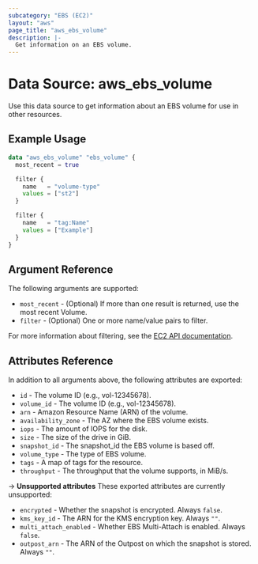 ```yaml
---
subcategory: "EBS (EC2)"
layout: "aws"
page_title: "aws_ebs_volume"
description: |-
  Get information on an EBS volume.
---
```


# Data Source: aws_ebs_volume

Use this data source to get information about an EBS volume for use in other resources.

## Example Usage

```terraform
data "aws_ebs_volume" "ebs_volume" {
  most_recent = true

  filter {
    name   = "volume-type"
    values = ["st2"]
  }

  filter {
    name   = "tag:Name"
    values = ["Example"]
  }
}
```

## Argument Reference

The following arguments are supported:

* `most_recent` - (Optional) If more than one result is returned, use the most recent Volume.
* `filter` - (Optional) One or more name/value pairs to filter.

For more information about filtering, see the [EC2 API documentation][describe-volumes].

## Attributes Reference

In addition to all arguments above, the following attributes are exported:

* `id` - The volume ID (e.g., vol-12345678).
* `volume_id` - The volume ID (e.g., vol-12345678).
* `arn` - Amazon Resource Name (ARN) of the volume.
* `availability_zone` - The AZ where the EBS volume exists.
* `iops` - The amount of IOPS for the disk.
* `size` - The size of the drive in GiB.
* `snapshot_id` - The snapshot_id the EBS volume is based off.
* `volume_type` - The type of EBS volume.
* `tags` - A map of tags for the resource.
* `throughput` - The throughput that the volume supports, in MiB/s.

->  **Unsupported attributes**
These exported attributes are currently unsupported:

* `encrypted` - Whether the snapshot is encrypted. Always `false`.
* `kms_key_id` - The ARN for the KMS encryption key. Always `""`.
* `multi_attach_enabled` - Whether EBS Multi-Attach is enabled. Always `false`.
* `outpost_arn` - The ARN of the Outpost on which the snapshot is stored. Always `""`.

[describe-volumes]: https://docs.cloud.croc.ru/en/api/ec2/volumes/DescribeVolumes.html
